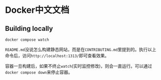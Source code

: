 # Docker中文文档

## Building locally

```shell
docker compose watch
```

`README.md`没说怎么构建静态网站，而是在`CONTRIBUTING.md`里提到的。执行以上命令后，访问`http://localhost:1313/`即可查看效果。

容器一旦构建后，如果不终止`watch`(实时监控修改)，则会一直运行。可以通过`docker compose down`来停止容器。